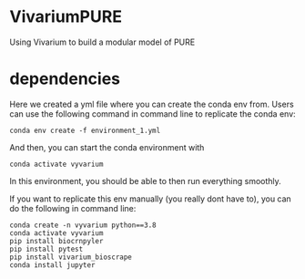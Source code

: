 # VivariumPURE
Using Vivarium to build a modular model of PURE

# dependencies

Here we created a yml file where you can create the conda env from. Users can use the following command in command line to replicate the conda env:
```
conda env create -f environment_1.yml
```

And then, you can start the conda environment with
```
conda activate vyvarium
```

In this environment, you should be able to then run everything smoothly.

If you want to replicate this env manually (you really dont have to), you can do the following in command line:
```
conda create -n vyvarium python==3.8
conda activate vyvarium
pip install biocrnpyler
pip install pytest
pip install vivarium_bioscrape
conda install jupyter 
```


